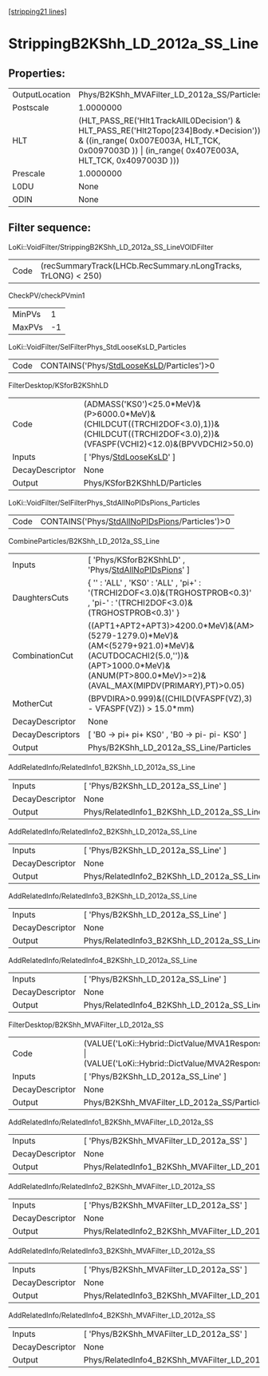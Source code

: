 [[stripping21 lines]](./stripping21-index)

# StrippingB2KShh_LD_2012a_SS_Line

## Properties:

|                |                                                                                                                                                                                            |
|----------------|--------------------------------------------------------------------------------------------------------------------------------------------------------------------------------------------|
| OutputLocation | Phys/B2KShh_MVAFilter_LD_2012a_SS/Particles                                                                                                                                                |
| Postscale      | 1.0000000                                                                                                                                                                                  |
| HLT            | (HLT_PASS_RE('Hlt1TrackAllL0Decision') & HLT_PASS_RE('Hlt2Topo[234]Body.\*Decision')) & ((in_range( 0x007E003A, HLT_TCK, 0x0097003D )) \| (in_range( 0x407E003A, HLT_TCK, 0x4097003D ))) |
| Prescale       | 1.0000000                                                                                                                                                                                  |
| L0DU           | None                                                                                                                                                                                       |
| ODIN           | None                                                                                                                                                                                       |

## Filter sequence:

LoKi::VoidFilter/StrippingB2KShh_LD_2012a_SS_LineVOIDFilter

|      |                                                               |
|------|---------------------------------------------------------------|
| Code | (recSummaryTrack(LHCb.RecSummary.nLongTracks, TrLONG) \< 250) |

CheckPV/checkPVmin1

|        |     |
|--------|-----|
| MinPVs | 1   |
| MaxPVs | -1  |

LoKi::VoidFilter/SelFilterPhys_StdLooseKsLD_Particles

|      |                                                                                          |
|------|------------------------------------------------------------------------------------------|
| Code | CONTAINS('Phys/[StdLooseKsLD](./stripping21-commonparticles-stdlooseksld)/Particles')\>0 |

FilterDesktop/KSforB2KShhLD

|                 |                                                                                                                                                   |
|-----------------|---------------------------------------------------------------------------------------------------------------------------------------------------|
| Code            | (ADMASS('KS0')\<25.0\*MeV)&(P\>6000.0\*MeV)&(CHILDCUT((TRCHI2DOF\<3.0),1))&(CHILDCUT((TRCHI2DOF\<3.0),2))&(VFASPF(VCHI2)\<12.0)&(BPVVDCHI2\>50.0) |
| Inputs          | [ 'Phys/[StdLooseKsLD](./stripping21-commonparticles-stdlooseksld)' ]                                                                           |
| DecayDescriptor | None                                                                                                                                              |
| Output          | Phys/KSforB2KShhLD/Particles                                                                                                                      |

LoKi::VoidFilter/SelFilterPhys_StdAllNoPIDsPions_Particles

|      |                                                                                                    |
|------|----------------------------------------------------------------------------------------------------|
| Code | CONTAINS('Phys/[StdAllNoPIDsPions](./stripping21-commonparticles-stdallnopidspions)/Particles')\>0 |

CombineParticles/B2KShh_LD_2012a_SS_Line

|                  |                                                                                                                                                                                           |
|------------------|-------------------------------------------------------------------------------------------------------------------------------------------------------------------------------------------|
| Inputs           | [ 'Phys/KSforB2KShhLD' , 'Phys/[StdAllNoPIDsPions](./stripping21-commonparticles-stdallnopidspions)' ]                                                                                  |
| DaughtersCuts    | { '' : 'ALL' , 'KS0' : 'ALL' , 'pi+' : '(TRCHI2DOF\<3.0)&(TRGHOSTPROB\<0.3)' , 'pi-' : '(TRCHI2DOF\<3.0)&(TRGHOSTPROB\<0.3)' }                                                            |
| CombinationCut   | ((APT1+APT2+APT3)\>4200.0\*MeV)&(AM\>(5279-1279.0)\*MeV)&(AM\<(5279+921.0)\*MeV)&(ACUTDOCACHI2(5.0,''))&(APT\>1000.0\*MeV)&(ANUM(PT\>800.0\*MeV)\>=2)&(AVAL_MAX(MIPDV(PRIMARY),PT)\>0.05) |
| MotherCut        | (BPVDIRA\>0.999)&((CHILD(VFASPF(VZ),3) - VFASPF(VZ)) \> 15.0\*mm)                                                                                                                         |
| DecayDescriptor  | None                                                                                                                                                                                      |
| DecayDescriptors | [ 'B0 -\> pi+ pi+ KS0' , 'B0 -\> pi- pi- KS0' ]                                                                                                                                         |
| Output           | Phys/B2KShh_LD_2012a_SS_Line/Particles                                                                                                                                                    |

AddRelatedInfo/RelatedInfo1_B2KShh_LD_2012a_SS_Line

|                 |                                                     |
|-----------------|-----------------------------------------------------|
| Inputs          | [ 'Phys/B2KShh_LD_2012a_SS_Line' ]                |
| DecayDescriptor | None                                                |
| Output          | Phys/RelatedInfo1_B2KShh_LD_2012a_SS_Line/Particles |

AddRelatedInfo/RelatedInfo2_B2KShh_LD_2012a_SS_Line

|                 |                                                     |
|-----------------|-----------------------------------------------------|
| Inputs          | [ 'Phys/B2KShh_LD_2012a_SS_Line' ]                |
| DecayDescriptor | None                                                |
| Output          | Phys/RelatedInfo2_B2KShh_LD_2012a_SS_Line/Particles |

AddRelatedInfo/RelatedInfo3_B2KShh_LD_2012a_SS_Line

|                 |                                                     |
|-----------------|-----------------------------------------------------|
| Inputs          | [ 'Phys/B2KShh_LD_2012a_SS_Line' ]                |
| DecayDescriptor | None                                                |
| Output          | Phys/RelatedInfo3_B2KShh_LD_2012a_SS_Line/Particles |

AddRelatedInfo/RelatedInfo4_B2KShh_LD_2012a_SS_Line

|                 |                                                     |
|-----------------|-----------------------------------------------------|
| Inputs          | [ 'Phys/B2KShh_LD_2012a_SS_Line' ]                |
| DecayDescriptor | None                                                |
| Output          | Phys/RelatedInfo4_B2KShh_LD_2012a_SS_Line/Particles |

FilterDesktop/B2KShh_MVAFilter_LD_2012a_SS

|                 |                                                                                                                                        |
|-----------------|----------------------------------------------------------------------------------------------------------------------------------------|
| Code            | (VALUE('LoKi::Hybrid::DictValue/MVA1Response_LD_2012a_SS')\>-0.2) \| (VALUE('LoKi::Hybrid::DictValue/MVA2Response_LD_2012a_SS')\>-0.2) |
| Inputs          | [ 'Phys/B2KShh_LD_2012a_SS_Line' ]                                                                                                   |
| DecayDescriptor | None                                                                                                                                   |
| Output          | Phys/B2KShh_MVAFilter_LD_2012a_SS/Particles                                                                                            |

AddRelatedInfo/RelatedInfo1_B2KShh_MVAFilter_LD_2012a_SS

|                 |                                                          |
|-----------------|----------------------------------------------------------|
| Inputs          | [ 'Phys/B2KShh_MVAFilter_LD_2012a_SS' ]                |
| DecayDescriptor | None                                                     |
| Output          | Phys/RelatedInfo1_B2KShh_MVAFilter_LD_2012a_SS/Particles |

AddRelatedInfo/RelatedInfo2_B2KShh_MVAFilter_LD_2012a_SS

|                 |                                                          |
|-----------------|----------------------------------------------------------|
| Inputs          | [ 'Phys/B2KShh_MVAFilter_LD_2012a_SS' ]                |
| DecayDescriptor | None                                                     |
| Output          | Phys/RelatedInfo2_B2KShh_MVAFilter_LD_2012a_SS/Particles |

AddRelatedInfo/RelatedInfo3_B2KShh_MVAFilter_LD_2012a_SS

|                 |                                                          |
|-----------------|----------------------------------------------------------|
| Inputs          | [ 'Phys/B2KShh_MVAFilter_LD_2012a_SS' ]                |
| DecayDescriptor | None                                                     |
| Output          | Phys/RelatedInfo3_B2KShh_MVAFilter_LD_2012a_SS/Particles |

AddRelatedInfo/RelatedInfo4_B2KShh_MVAFilter_LD_2012a_SS

|                 |                                                          |
|-----------------|----------------------------------------------------------|
| Inputs          | [ 'Phys/B2KShh_MVAFilter_LD_2012a_SS' ]                |
| DecayDescriptor | None                                                     |
| Output          | Phys/RelatedInfo4_B2KShh_MVAFilter_LD_2012a_SS/Particles |
